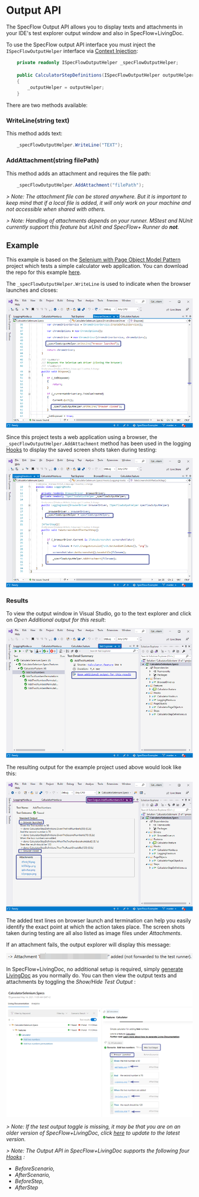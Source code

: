 # Output API

The SpecFlow Output API allows you to display texts and attachments in your IDE's test explorer output window and also in SpecFlow+LivingDoc.

To use the SpecFlow output API interface you must inject the `ISpecFlowOutputHelper` interface via [Context Injection](../Bindings/Context-Injection.md):

```csharp
    private readonly ISpecFlowOutputHelper _specFlowOutputHelper;

    public CalculatorStepDefinitions(ISpecFlowOutputHelper outputHelper)
    {
        _outputHelper = outputHelper;
    }
```

There are two methods available:

### WriteLine(string text)

This method adds text:

```csharp
    _specFlowOutputHelper.WriteLine("TEXT");
```

### AddAttachment(string filePath)

This method adds an attachment and requires the file path:

```csharp
    _specFlowOutputHelper.AddAttachment("filePath");
```

*> Note: The attachment file can be stored anywhere. But it is important to keep mind that if a local file is added, it will only work on your machine and not accessible when shared with others.*

*> Note: Handling of attachments depends on your runner. MStest and NUnit currently support this feature but xUnit and SpecFlow+ Runner do **not**.*

## Example

This example is based on the [Selenium with Page Object Model Pattern](../ui-automation/Selenium-with-Page-Object-Pattern.md) project which tests a simple calculator web application. You can download the repo for this example [here](https://github.com/SpecFlowOSS/SpecFlow-Examples/tree/master/OutputAPI).

The `_specFlowOutputHelper.WriteLine` is used to indicate when the browser launches and closes:

![Writeline example](../_static/images/writeline.png)

Since this project tests a web application using a browser, the `_specFlowOutputHelper.AddAttachment` method has been used in the logging [Hooks](../Bindings/Hooks.md) to display the saved screen shots taken during testing:

![Writeattachment example](../_static/images/writeattachment.png)

### Results

To view the output window in Visual Studio, go to the text explorer and click on *Open Additional output for this result*:

![Test Explorer in VS](../_static/images/explorervs.png)

The resulting output for the example project used above would look like this:

![Output in VS](../_static/images/output.png)

The added text lines on browser launch and termination can help you easily identify the exact point at which the action takes place. The screen shots taken during testing are all also listed as image files under *Attachments*.

If an attachment fails, the output explorer will display this message:

![Output error](../_static/images/outputerror.png)

In SpecFlow+LivingDoc, no additional setup is required, simply [generate LivingDoc](https://docs.specflow.org/projects/specflow-livingdoc/en/latest/LivingDocGenerator/Using-the-command-line-tool.html) as you normally do. You can then view the output texts and attachments by toggling the *Show/Hide Test Output* :

![Output API in LivingDoc](../_static/images/livingdoc.png)

*> Note: If the test output toggle is missing, it may be that you are on an older version of SpecFlow+LivingDoc, click [here](https://docs.specflow.org/projects/specflow-livingdoc/en/latest/LivingDocGenerator/Installing-the-command-line-tool.html) to update to the latest version.*

*> Note: The Output API in SpecFlow+LivingDoc supports the following four [Hooks](../Bindings/Hooks.md) :*

- *BeforeScenario,*
- *AfterScenario,*
- *BeforeStep,*
- *AfterStep*
